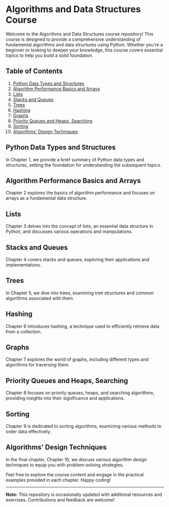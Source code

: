 # Algorithms and Data Structures Course

Welcome to the Algorithms and Data Structures course repository! This course is designed to provide a comprehensive understanding of fundamental algorithms and data structures using Python. Whether you're a beginner or looking to deepen your knowledge, this course covers essential topics to help you build a solid foundation.

## Table of Contents

1. [Python Data Types and Structures](#python-data-types-and-structures)
2. [Algorithm Performance Basics and Arrays](#algorithm-performance-basics-and-arrays)
3. [Lists](#lists)
4. [Stacks and Queues](#stacks-and-queues)
5. [Trees](#trees)
6. [Hashing](#hashing)
7. [Graphs](#graphs)
8. [Priority Queues and Heaps, Searching](#priority-queues-and-heaps-searching)
9. [Sorting](#sorting)
10. [Algorithms' Design Techniques](#algorithms-design-techniques)

## Python Data Types and Structures

In Chapter 1, we provide a brief summary of Python data types and structures, setting the foundation for understanding the subsequent topics.

## Algorithm Performance Basics and Arrays

Chapter 2 explores the basics of algorithm performance and focuses on arrays as a fundamental data structure.

## Lists

Chapter 3 delves into the concept of lists, an essential data structure in Python, and discusses various operations and manipulations.

## Stacks and Queues

Chapter 4 covers stacks and queues, exploring their applications and implementations.

## Trees

In Chapter 5, we dive into trees, examining tree structures and common algorithms associated with them.

## Hashing

Chapter 6 introduces hashing, a technique used to efficiently retrieve data from a collection.

## Graphs

Chapter 7 explores the world of graphs, including different types and algorithms for traversing them.

## Priority Queues and Heaps, Searching

Chapter 8 focuses on priority queues, heaps, and searching algorithms, providing insights into their significance and applications.

## Sorting

Chapter 9 is dedicated to sorting algorithms, examining various methods to order data effectively.

## Algorithms' Design Techniques

In the final chapter, Chapter 10, we discuss various algorithm design techniques to equip you with problem-solving strategies.

Feel free to explore the course content and engage in the practical examples provided in each chapter. Happy coding!

---

**Note:** This repository is occasionally updated with additional resources and exercises. Contributions and feedback are welcome!
